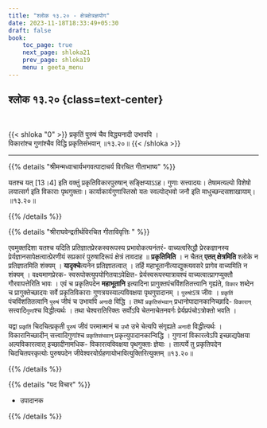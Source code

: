 ```yaml
---
title: "श्लोक १३.२० - क्षेत्रक्षेत्रज्ञयोग"
date: 2023-11-18T18:33:49+05:30
draft: false
book:
    toc_page: true
    next_page: shloka21
    prev_page: shloka19
    menu : geeta_menu
---
```




## श्लोक १३.२० {class=text-center}

<br/>

{{< shloka  "0"  >}}
प्रकृतिं पुरुषं चैव विद्ध्यनादी उभावपि ।  
विकारांश्च गुणांश्चैव विद्धि प्रकृतिसंभवान् ॥१३.२०॥
{{< /shloka >}}

---


{{% details "श्रीमन्मध्वाचार्यभगवत्पादाचर्य विरचित  गीताभाष्य" %}}

यतश्च यत् [13।4] इति वक्तुं प्रकृतिविकारपुरुषान् 
सङ्क्षिप्याऽऽह। गुणाः सत्त्वादयः। तेषामत्यल्पो विशेषो 
लयात्सर्ग इति विकाराः पृथगुक्ताः। 
कार्याकार्यगुणास्तिस्रो यतः स्वल्पोद्भवो जनौ इति 
माधुच्छन्दसशाखायाम्। ॥१३.२०॥

{{% /details %}}



{{% details "श्रीराघवेन्द्रतीर्थविरचित गीताविवृत्तिः " %}}

एवमुक्तदिशा यतश्च यदिति प्रतिज्ञातप्रेरकस्वरूपस्य 
प्रभावोकत्यनंतरं- वाच्यत्वसिद्धौ प्रेरकज्ञानस्य 
प्रेर्यज्ञानसापेक्षत्वात्प्रेरणीयं सप्रकारं
पुरुषादिरूपं क्षेत्रं तावदाह ॥ **प्रकृतिमिति** । 
न चैतत्‌ **एतत्‌ क्षेत्रमिति** श्लोके न प्रतिज्ञातमिति 
शंक्यम्‌ । **यादृक्चे**त्यनेन प्रतिज्ञातत्वात्‌ । 
तर्हि महाभूतानीत्याद्युक्त्यवसरे प्रागेव वाच्यमिति न 
शंक्यम्‌ ।  वक्ष्यमाणप्रेरक- 
स्वरूपोक्त्युपयोगितयाऽपेक्षित- 
प्रेर्यस्वरूपस्यात्रावश्यं वाच्यत्वात्प्रागप्युक्तौ 
गौरवापत्तेरिति भावः । एवं च 
प्रकृतिपदेन **महाभूतानि** इत्यादिना 
प्रागुक्तपंचविंशतितत्त्वानि गृह्यंते, `विकार` शब्देन च
प्रागुक्तेच्छादयः सर्वे प्रकृतिविकाराः 
गुणत्रयस्याल्पविवक्षया पृथगुपादानम्‌ ।
`पुरुषो`ऽत्र जीवः । `प्रकृतिं` पंचविंशतितत्वानि `पुरुषं` 
जीवं च उभावपि `अनादी` विद्धि । 
तथा `प्रकृतिसंभवान्` प्रधानोपादानकानिच्छादि- 
`विकारान्` सत्त्वादि`गुणां`श्च 
विद्धीत्यर्थः । तथा चेश्वरातिरिक्तः सर्वोऽपि 
चेतनाचेतनवर्गः प्रेर्यप्रपंचोऽत्रोक्तो 
भवति ।   

यद्वा `प्रकृतिं` चिदचित्प्रकृती `पुरुषं` जीवं परमात्मानं 
च `उभौ` उभे चेत्यपि संगृह्यते `अनादी` विद्धीत्यर्थः । 
विकारानिच्छादीन् सत्त्वादिगुणांश्च `प्रकृतिसंभवान्‌` 
प्रकृत्युपादानकान्विद्धि । गुणानां 
विकारत्वेऽपि इच्छाद्यपेक्षया 
अल्पविकारत्वात् इच्छादीनामधिक- विकारत्वविवक्षया 
पृथगुक्ताः ज्ञेयाः । तात्पर्ये तु प्रकृतिपदेन 
चिदचितपरकृत्योः पुरुषपदेन 
जीवेश्वरयोर्ग्रहणायोभावित्युक्तिरित्युक्तम्‌ ॥१३.२०॥

{{% /details %}}



{{% details "पद विचार" %}}

- उपादानक

{{% /details %}}
